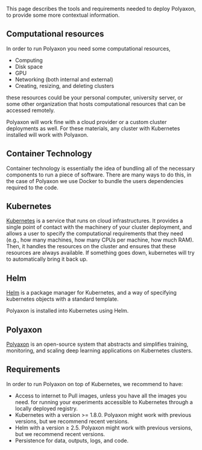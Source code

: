 This page describes the tools and requirements needed to deploy Polyaxon, to provide some more contextual information.

## Computational resources

In order to run Polyaxon you need some computational resources,

 * Computing
 * Disk space
 * GPU
 * Networking (both internal and external)
 * Creating, resizing, and deleting clusters

these resources could be your personal computer, university server,
or some other organization that hosts computational resources that can be accessed remotely.

Polyaxon will work fine with a cloud provider or a custom cluster deployments as well.
For these materials, any cluster with Kubernetes installed will work with Polyaxon.


## Container Technology

Container technology is essentially the idea of bundling all of the necessary components to run a piece of software.
There are many ways to do this, in the case of Polyaxon we use Docker to bundle the users dependencies required
to the code.


## Kubernetes

[Kubernetes](https://kubernetes.io/) is a service that runs on cloud infrastructures.
It provides a single point of contact with the machinery of your cluster deployment,
and allows a user to specify the computational requirements that they need
(e.g., how many machines, how many CPUs per machine, how much RAM).
Then, it handles the resources on the cluster and ensures that these resources are always available.
If something goes down, kubernetes will try to automatically bring it back up.


## Helm

[Helm](https://helm.sh/) is a package manager for Kubernetes,
 and a way of specifying kubernetes objects with a standard template.

Polyaxon is installed into Kubernetes using Helm.


## Polyaxon

[Polyaxon](https://polyaxon.com/) is an open-source system that abstracts and simplifies training, monitoring,
and scaling deep learning applications on Kubernetes clusters.

## Requirements

In order to run Polyaxon on top of Kubernetes, we recommend to have:

 * Access to internet to Pull images, unless you have all the images you need.
   for running your experiments accessible to Kubernetes through a locally deployed registry.
 * Kubernetes with a version >= 1.8.0. Polyaxon might work with previous versions, but we recommend recent versions.
 * Helm with a version ≥ 2.5. Polyaxon might work with previous versions, but we recommend recent versions.
 * Persistence for data, outputs, logs, and code.



